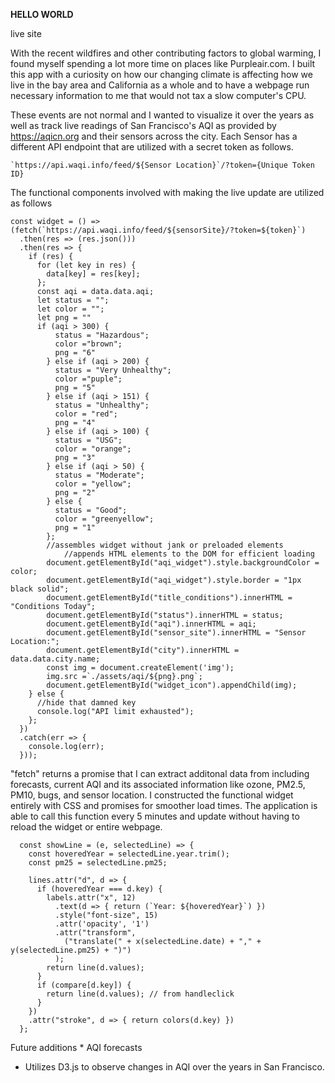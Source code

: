 **HELLO WORLD**

live site

With the recent wildfires and other contributing factors to global warming, I found myself spending a lot more time on places like Purpleair.com. 
I built this app with a curiosity on how our changing climate is affecting how we live in the bay area and California as a whole and to have a webpage run necessary information to me that would not tax a slow computer's CPU.

These events are not normal and I wanted to visualize it over the years as well as track live readings of San Francisco's AQI as provided by https://aqicn.org and their sensors across the city. Each Sensor has a different API endpoint that are utilized with a secret token as follows.
```
`https://api.waqi.info/feed/${Sensor Location}`/?token={Unique Token ID}
```

The functional components involved with making the live update are utilized as follows
```
const widget = () => (fetch(`https://api.waqi.info/feed/${sensorSite}/?token=${token}`)
  .then(res => (res.json()))
  .then(res => {
    if (res) {
      for (let key in res) {
        data[key] = res[key];
      };
      const aqi = data.data.aqi;
      let status = "";
      let color = "";
      let png = ""
      if (aqi > 300) {
          status = "Hazardous";
          color ="brown";
          png = "6"
        } else if (aqi > 200) {
          status = "Very Unhealthy";
          color ="puple";
          png = "5"
        } else if (aqi > 151) {
          status = "Unhealthy";
          color = "red";
          png = "4"
        } else if (aqi > 100) {
          status = "USG";
          color = "orange";
          png = "3"
        } else if (aqi > 50) {
          status = "Moderate";
          color = "yellow";
          png = "2"
        } else {
          status = "Good";
          color = "greenyellow";
          png = "1"
        };
        //assembles widget without jank or preloaded elements
            //appends HTML elements to the DOM for efficient loading
        document.getElementById("aqi_widget").style.backgroundColor = color;
        document.getElementById("aqi_widget").style.border = "1px black solid";
        document.getElementById("title_conditions").innerHTML = "Conditions Today";
        document.getElementById("status").innerHTML = status;
        document.getElementById("aqi").innerHTML = aqi;
        document.getElementById("sensor_site").innerHTML = "Sensor Location:";
        document.getElementById("city").innerHTML = data.data.city.name;
        const img = document.createElement('img');
        img.src =`./assets/aqi/${png}.png`;
        document.getElementById("widget_icon").appendChild(img);
    } else {
      //hide that damned key
      console.log("API limit exhausted");
    };
  })
  .catch(err => {
    console.log(err);
  }));
```

"fetch" returns a promise that I can extract additonal data from including forecasts, current AQI and its associated information like ozone, PM2.5, PM10, bugs, and sensor location. I constructed the functional widget entirely with CSS and promises for smoother load times. The application is able to call this function every 5 minutes and update without having to reload the widget or entire webpage.

```
  const showLine = (e, selectedLine) => {
    const hoveredYear = selectedLine.year.trim();
    const pm25 = selectedLine.pm25;

    lines.attr("d", d => {
      if (hoveredYear === d.key) {
        labels.attr("x", 12)
          .text(d => { return (`Year: ${hoveredYear}`) })
          .style("font-size", 15)
          .attr('opacity', '1')
          .attr("transform",
            ("translate(" + x(selectedLine.date) + "," + y(selectedLine.pm25) + ")")
          );
        return line(d.values);
      }
      if (compare[d.key]) {
        return line(d.values); // from handleclick
      }
    })
    .attr("stroke", d => { return colors(d.key) })
  };
```




Future additions
    * AQI forecasts

* Utilizes D3.js to observe changes in AQI over the years in San Francisco. 
